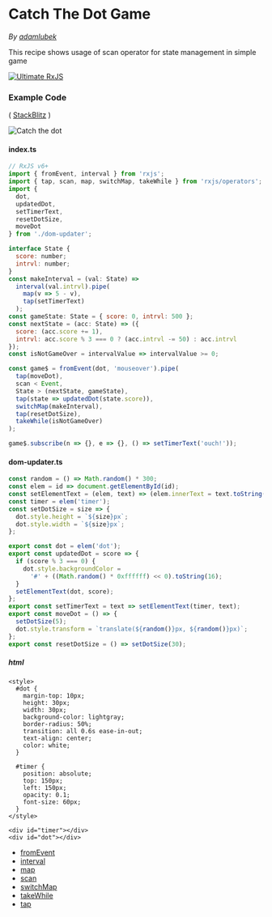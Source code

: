 # Catch The Dot Game

_By [adamlubek](https://github.com/adamlubek)_

This recipe shows usage of scan operator for state management in simple game

[![Ultimate RxJS](https://drive.google.com/uc?export=view&id=1htrban3k3Z8CxiKwEV6bdmxW5Wu8xdWX "Ultimate RxJS")](https://ultimatecourses.com/courses/rxjs?ref=4)

### Example Code

(
[StackBlitz](https://stackblitz.com/edit/rxjs-catch-the-dot-game?file=index.ts)
)

![Catch the dot](https://drive.google.com/uc?export=view&id=1VKje20yXoplC2MPgzxP-OykpvhDuv6el)

#### index.ts

```js
// RxJS v6+
import { fromEvent, interval } from 'rxjs';
import { tap, scan, map, switchMap, takeWhile } from 'rxjs/operators';
import {
  dot,
  updatedDot,
  setTimerText,
  resetDotSize,
  moveDot
} from './dom-updater';

interface State {
  score: number;
  intrvl: number;
}
const makeInterval = (val: State) =>
  interval(val.intrvl).pipe(
    map(v => 5 - v),
    tap(setTimerText)
  );
const gameState: State = { score: 0, intrvl: 500 };
const nextState = (acc: State) => ({
  score: (acc.score += 1),
  intrvl: acc.score % 3 === 0 ? (acc.intrvl -= 50) : acc.intrvl
});
const isNotGameOver = intervalValue => intervalValue >= 0;

const game$ = fromEvent(dot, 'mouseover').pipe(
  tap(moveDot),
  scan < Event,
  State > (nextState, gameState),
  tap(state => updatedDot(state.score)),
  switchMap(makeInterval),
  tap(resetDotSize),
  takeWhile(isNotGameOver)
);

game$.subscribe(n => {}, e => {}, () => setTimerText('ouch!'));
```

#### dom-updater.ts

```js
const random = () => Math.random() * 300;
const elem = id => document.getElementById(id);
const setElementText = (elem, text) => (elem.innerText = text.toString());
const timer = elem('timer');
const setDotSize = size => {
  dot.style.height = `${size}px`;
  dot.style.width = `${size}px`;
};

export const dot = elem('dot');
export const updatedDot = score => {
  if (score % 3 === 0) {
    dot.style.backgroundColor =
      '#' + ((Math.random() * 0xffffff) << 0).toString(16);
  }
  setElementText(dot, score);
};
export const setTimerText = text => setElementText(timer, text);
export const moveDot = () => {
  setDotSize(5);
  dot.style.transform = `translate(${random()}px, ${random()}px)`;
};
export const resetDotSize = () => setDotSize(30);
```

##### html

```
<style>
  #dot {
    margin-top: 10px;
    height: 30px;
    width: 30px;
    background-color: lightgray;
    border-radius: 50%;
    transition: all 0.6s ease-in-out;
    text-align: center;
    color: white;
  }

  #timer {
    position: absolute;
    top: 150px;
    left: 150px;
    opacity: 0.1;
    font-size: 60px;
  }
</style>

<div id="timer"></div>
<div id="dot"></div>
```

- [fromEvent](../operators/creation/fromevent.md)
- [interval](../operators/creation/interval.md)
- [map](../operators/transformation/map.md)
- [scan](../operators/transformation/scan.md)
- [switchMap](../operators/transformation/switchmap.md)
- [takeWhile](../operators/filtering/takewhile.md)
- [tap](../operators/utility/do.md)

